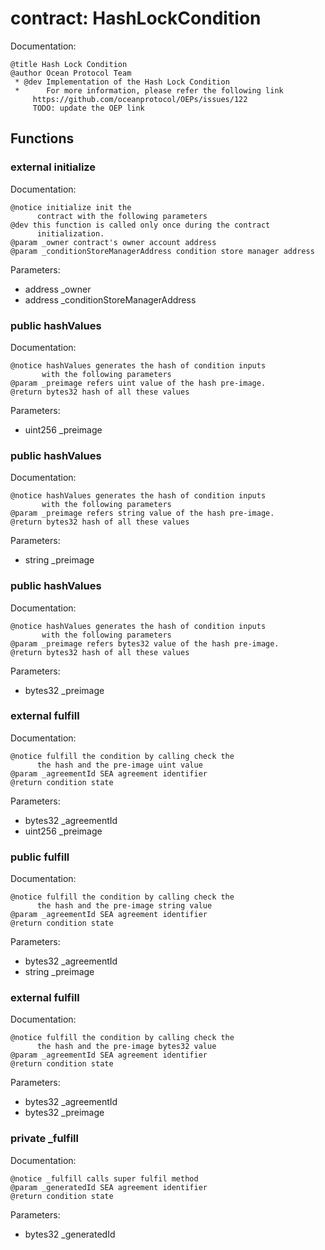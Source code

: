 
# contract: HashLockCondition

Documentation:
```
@title Hash Lock Condition
@author Ocean Protocol Team
 * @dev Implementation of the Hash Lock Condition
 *      For more information, please refer the following link
     https://github.com/oceanprotocol/OEPs/issues/122
     TODO: update the OEP link 
```

## Functions

### external initialize

Documentation:

```
@notice initialize init the 
      contract with the following parameters
@dev this function is called only once during the contract
      initialization.
@param _owner contract's owner account address
@param _conditionStoreManagerAddress condition store manager address
```
Parameters:
* address _owner
* address _conditionStoreManagerAddress

### public hashValues

Documentation:

```
@notice hashValues generates the hash of condition inputs 
       with the following parameters
@param _preimage refers uint value of the hash pre-image.
@return bytes32 hash of all these values 
```
Parameters:
* uint256 _preimage

### public hashValues

Documentation:

```
@notice hashValues generates the hash of condition inputs 
       with the following parameters
@param _preimage refers string value of the hash pre-image.
@return bytes32 hash of all these values 
```
Parameters:
* string _preimage

### public hashValues

Documentation:

```
@notice hashValues generates the hash of condition inputs 
       with the following parameters
@param _preimage refers bytes32 value of the hash pre-image.
@return bytes32 hash of all these values 
```
Parameters:
* bytes32 _preimage

### external fulfill

Documentation:

```
@notice fulfill the condition by calling check the 
      the hash and the pre-image uint value
@param _agreementId SEA agreement identifier
@return condition state
```
Parameters:
* bytes32 _agreementId
* uint256 _preimage

### public fulfill

Documentation:

```
@notice fulfill the condition by calling check the 
      the hash and the pre-image string value
@param _agreementId SEA agreement identifier
@return condition state
```
Parameters:
* bytes32 _agreementId
* string _preimage

### external fulfill

Documentation:

```
@notice fulfill the condition by calling check the 
      the hash and the pre-image bytes32 value
@param _agreementId SEA agreement identifier
@return condition state
```
Parameters:
* bytes32 _agreementId
* bytes32 _preimage

### private _fulfill

Documentation:

```
@notice _fulfill calls super fulfil method
@param _generatedId SEA agreement identifier
@return condition state
```
Parameters:
* bytes32 _generatedId
